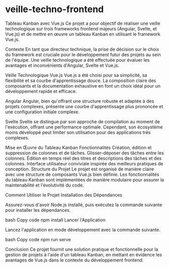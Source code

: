 # veille-techno-frontend
 
Tableau Kanban avec Vue.js
Ce projet a pour objectif de réaliser une veille technologique sur trois frameworks frontend majeurs (Angular, Svelte, et Vue.js) et de mettre en œuvre un tableau Kanban en utilisant le framework Vue.js.

Contexte
En tant que directeur technique, la prise de décision sur le choix du framework est cruciale pour le développement futur des projets au sein de l'équipe. Une veille technologique a été effectuée pour évaluer les avantages et inconvénients d'Angular, Svelte et Vue.js.

Veille Technologique
Vue.js
Vue.js a été choisi pour sa simplicité, sa flexibilité et sa courbe d'apprentissage douce. La composition claire des composants et la documentation exhaustive en font un choix idéal pour un développement rapide et efficace.

Angular
Angular, bien qu'offrant une structure robuste et adaptée à des projets complexes, présente une courbe d'apprentissage plus prononcée et une configuration initiale complexe.

Svelte
Svelte se distingue par son approche de compilation au moment de l'exécution, offrant une performance optimale. Cependant, son écosystème moins développé peut limiter son utilisation pour des applications très complexes.

Mise en Œuvre du Tableau Kanban
Fonctionnalités
Création, édition et suppression de colonnes et de tâches.
Glisser-déposer des tâches entre les colonnes.
Édition en temps réel des titres et descriptions des tâches et des colonnes.
Interface utilisateur conviviale inspirée des meilleurs pratiques de conception.
Structure du Projet
Le projet est organisé de manière claire avec une structure de composants Vue.js bien définie. Les fonctionnalités du tableau Kanban sont implémentées de manière modulaire pour assurer la maintenabilité et l'évolutivité du code.

Comment Utiliser le Projet
Installation des Dépendances

Assurez-vous d'avoir Node.js installé, puis exécutez la commande suivante pour installer les dépendances.

bash
Copy code
npm install
Lancer l'Application

Lancez l'application en mode développement avec la commande suivante.

bash
Copy code
npm run serve


Conclusion
Ce projet fournit une solution pratique et fonctionnelle pour la gestion de projets à l'aide d'un tableau Kanban, en mettant en évidence les avantages de Vue.js dans le contexte du développement frontend.